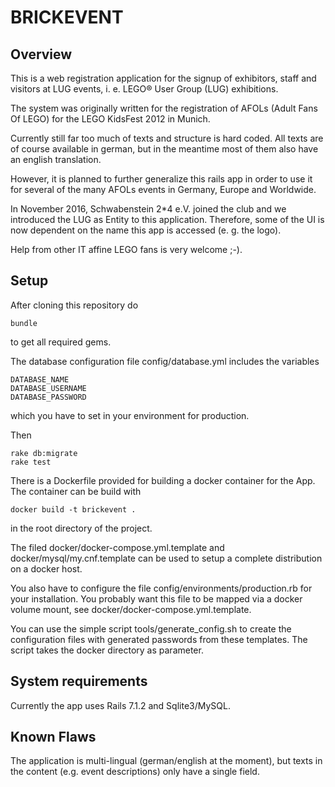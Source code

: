 BRICKEVENT
==========

Overview
--------

This is a web registration application for the signup of exhibitors, staff and visitors at LUG events,
i. e. LEGO&reg; User Group (LUG) exhibitions.

The system was originally written for the registration of AFOLs (Adult Fans Of LEGO) for the LEGO KidsFest 2012 in Munich.

Currently still far too much of texts and structure is hard coded. All texts are of course available in german, but in the meantime most of them also have an english translation.

However, it is planned to further generalize this rails app in order to use it for several of the many AFOLs events in Germany, Europe and Worldwide.

In November 2016, Schwabenstein 2*4 e.V. joined the club and we introduced the LUG as Entity to this application.
Therefore, some of the UI is now dependent on the name this app is accessed (e. g. the logo).

Help from other IT affine LEGO fans is very welcome ;-).

Setup
-----

After cloning this repository do

    bundle

to get all required gems.

The database configuration file config/database.yml includes the variables

    DATABASE_NAME
    DATABASE_USERNAME
    DATABASE_PASSWORD

which you have to set in your environment for production.

Then

    rake db:migrate
    rake test

There is a Dockerfile provided for building a docker container for the App. The container can be build with

    docker build -t brickevent .

in the root directory of the project.

The filed docker/docker-compose.yml.template and docker/mysql/my.cnf.template can be used to setup a complete distribution on a docker host.

You also have to configure the file config/environments/production.rb for your installation. You probably want this file to be mapped via a docker volume mount, see docker/docker-compose.yml.template.

You can use the simple script tools/generate_config.sh to create the configuration files with generated passwords from these templates. The script takes the docker directory as parameter.


System requirements
-------------------

Currently the app uses Rails 7.1.2 and Sqlite3/MySQL.

Known Flaws
-----------

The application is multi-lingual (german/english at the moment), but texts in the content (e.g. event descriptions) only have a single field.
